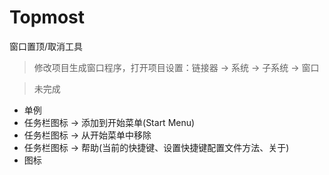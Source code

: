 # Topmost

窗口置顶/取消工具

> 修改项目生成窗口程序，打开项目设置：链接器 -> 系统 -> 子系统 -> 窗口

> 未完成

- 单例
- 任务栏图标 -> 添加到开始菜单(Start Menu)
- 任务栏图标 -> 从开始菜单中移除
- 任务栏图标 -> 帮助(当前的快捷键、设置快捷键配置文件方法、关于)
- 图标

